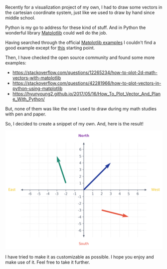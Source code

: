 Recently for a visualization project of my own, I had to draw some vectors in the cartesian coordinate system, just like we used to draw by hand since middle school.

Python is my go to address for these kind of stuff. And in Python the wonderful library [Matplotlib](https://matplotlib.org/) could well do the job.

Having searched through the official [Matplotlib examples](https://matplotlib.org/examples/index.html) I couldn't find a good example except for [this](https://matplotlib.org/examples/pylab_examples/arrow_simple_demo.html) starting point.

Then, I have checked the open source community and found some more examples:
- https://stackoverflow.com/questions/12265234/how-to-plot-2d-math-vectors-with-matplotlib
- https://stackoverflow.com/questions/42281966/how-to-plot-vectors-in-python-using-matplotlib
- https://hyunyoung2.github.io/2017/05/16/How_To_Plot_Vector_And_Plane_With_Python/

But, none of them was like the one I used to draw during my math studies with pen and paper.

So, I decided to create a snippet of my own. And, here is the result!

![vectos-example.png](https://raw.githubusercontent.com/cansucullu/recipes/master/vectors/vectors-example.png)

I have tried to make it as customizable as possible. I hope you enjoy and make use of it. Feel free to take it further.
